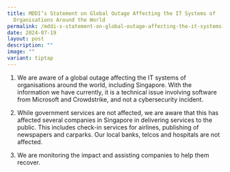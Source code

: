 ```yaml
---
title: MDDI’s Statement on Global Outage Affecting the IT Systems of
  Organisations Around the World
permalink: /mddi-s-statement-on-global-outage-affecting-the-it-systems-of-organisations-around-the-world/
date: 2024-07-19
layout: post
description: ""
image: ""
variant: tiptap
---
```

<ol data-tight="true" class="tight">
<li>
<p>We are aware of a global outage affecting the IT systems of organisations
around the world, including Singapore. With the information we have currently,
it is a technical issue involving software from Microsoft and Crowdstrike,
and not a cybersecurity incident.</p>
<p></p>
</li>
<li>
<p>While government services are not affected, we are aware that this has
affected several companies in Singapore in delivering services to the public.
This includes check-in services for airlines, publishing of newspapers
and carparks. Our local banks, telcos and hospitals are not affected.</p>
<p></p>
</li>
<li>
<p>We are monitoring the impact and assisting companies to help them recover.</p>
</li>
</ol>
<p></p>